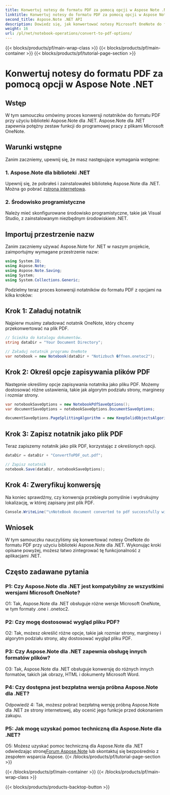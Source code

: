```yaml
---
title: Konwertuj notesy do formatu PDF za pomocą opcji w Aspose Note .NET
linktitle: Konwertuj notesy do formatu PDF za pomocą opcji w Aspose Note .NET
second_title: Aspose.Note .NET API
description: Dowiedz się, jak konwertować notesy Microsoft OneNote do formatu PDF przy użyciu biblioteki Aspose.Note dla .NET z konfigurowalnymi opcjami.
weight: 16
url: /pl/net/notebook-operations/convert-to-pdf-options/
---
```


{{< blocks/products/pf/main-wrap-class >}}
{{< blocks/products/pf/main-container >}}
{{< blocks/products/pf/tutorial-page-section >}}

# Konwertuj notesy do formatu PDF za pomocą opcji w Aspose Note .NET

## Wstęp

W tym samouczku omówimy proces konwersji notatników do formatu PDF przy użyciu biblioteki Aspose.Note dla .NET. Aspose.Note dla .NET zapewnia potężny zestaw funkcji do programowej pracy z plikami Microsoft OneNote.

## Warunki wstępne

Zanim zaczniemy, upewnij się, że masz następujące wymagania wstępne:

### 1. Aspose.Note dla biblioteki .NET
 Upewnij się, że pobrałeś i zainstalowałeś bibliotekę Aspose.Note dla .NET. Można go pobrać z[strona internetowa](https://releases.aspose.com/note/net/).

### 2. Środowisko programistyczne
Należy mieć skonfigurowane środowisko programistyczne, takie jak Visual Studio, z zainstalowanym niezbędnym środowiskiem .NET.

## Importuj przestrzenie nazw

Zanim zaczniemy używać Aspose.Note for .NET w naszym projekcie, zaimportujmy wymagane przestrzenie nazw:

```csharp
using System.IO;
using Aspose.Note;
using Aspose.Note.Saving;
using System;
using System.Collections.Generic;
```

Podzielmy teraz proces konwersji notatników do formatu PDF z opcjami na kilka kroków:

## Krok 1: Załaduj notatnik

Najpierw musimy załadować notatnik OneNote, który chcemy przekonwertować na plik PDF.

```csharp
// Ścieżka do katalogu dokumentów.
string dataDir = "Your Document Directory";

// Załaduj notatnik programu OneNote
var notebook = new Notebook(dataDir + "Notizbuch �ffnen.onetoc2");
```

## Krok 2: Określ opcje zapisywania plików PDF

Następnie określimy opcje zapisywania notatnika jako pliku PDF. Możemy dostosować różne ustawienia, takie jak algorytm podziału strony, marginesy i rozmiar strony.

```csharp
var notebookSaveOptions = new NotebookPdfSaveOptions();
var documentSaveOptions = notebookSaveOptions.DocumentSaveOptions;

documentSaveOptions.PageSplittingAlgorithm = new KeepSolidObjectsAlgorithm();
```

## Krok 3: Zapisz notatnik jako plik PDF

Teraz zapiszemy notatnik jako plik PDF, korzystając z określonych opcji.

```csharp
dataDir = dataDir + "ConvertToPDF_out.pdf";

// Zapisz notatnik
notebook.Save(dataDir, notebookSaveOptions);
```

## Krok 4: Zweryfikuj konwersję

Na koniec sprawdźmy, czy konwersja przebiegła pomyślnie i wydrukujmy lokalizację, w której zapisany jest plik PDF.

```csharp
Console.WriteLine("\nNoteBook document converted to pdf successfully with save options.\nFile saved at " + dataDir);
```

## Wniosek

W tym samouczku nauczyliśmy się konwertować notesy OneNote do formatu PDF przy użyciu biblioteki Aspose.Note dla .NET. Wykonując kroki opisane powyżej, możesz łatwo zintegrować tę funkcjonalność z aplikacjami .NET.

## Często zadawane pytania

### P1: Czy Aspose.Note dla .NET jest kompatybilny ze wszystkimi wersjami Microsoft OneNote?

O1: Tak, Aspose.Note dla .NET obsługuje różne wersje Microsoft OneNote, w tym formaty .one i .onetoc2.

### P2: Czy mogę dostosować wygląd pliku PDF?

O2: Tak, możesz określić różne opcje, takie jak rozmiar strony, marginesy i algorytm podziału strony, aby dostosować wygląd pliku PDF.

### P3: Czy Aspose.Note dla .NET zapewnia obsługę innych formatów plików?

O3: Tak, Aspose.Note dla .NET obsługuje konwersję do różnych innych formatów, takich jak obrazy, HTML i dokumenty Microsoft Word.

### P4: Czy dostępna jest bezpłatna wersja próbna Aspose.Note dla .NET?

Odpowiedź 4: Tak, możesz pobrać bezpłatną wersję próbną Aspose.Note dla .NET ze strony internetowej, aby ocenić jego funkcje przed dokonaniem zakupu.

### P5: Jak mogę uzyskać pomoc techniczną dla Aspose.Note dla .NET?

 O5: Możesz uzyskać pomoc techniczną dla Aspose.Note dla .NET odwiedzając stronę[Forum Aspose.Note](https://forum.aspose.com/c/note/28) lub skontaktuj się bezpośrednio z zespołem wsparcia Aspose.
{{< /blocks/products/pf/tutorial-page-section >}}

{{< /blocks/products/pf/main-container >}}
{{< /blocks/products/pf/main-wrap-class >}}

{{< blocks/products/products-backtop-button >}}
